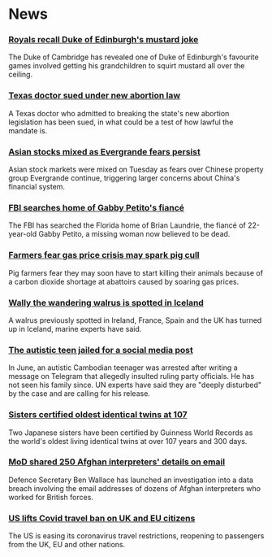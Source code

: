 # News
### [Royals recall Duke of Edinburgh's mustard joke](https://www.bbc.com/news/uk-58628865)
The Duke of Cambridge has revealed one of Duke of Edinburgh's favourite games involved getting his grandchildren to squirt mustard all over the ceiling.
### [Texas doctor sued under new abortion law](https://www.bbc.com/news/world-us-canada-58633515)
A Texas doctor who admitted to breaking the state's new abortion legislation has been sued, in what could be a test of how lawful the mandate is.
### [Asian stocks mixed as Evergrande fears persist](https://www.bbc.com/news/business-58632681)
Asian stock markets were mixed on Tuesday as fears over Chinese property group Evergrande continue, triggering larger concerns about China's financial system. 
### [FBI searches home of Gabby Petito's fiancé](https://www.bbc.com/news/world-us-canada-58629194)
The FBI has searched the Florida home of Brian Laundrie, the fiancé of 22-year-old Gabby Petito, a missing woman now believed to be dead.
### [Farmers fear gas price crisis may spark pig cull](https://www.bbc.com/news/business-58627325)
Pig farmers fear they may soon have to start killing their animals because of a carbon dioxide shortage at abattoirs caused by soaring gas prices.
### [Wally the wandering walrus is spotted in Iceland](https://www.bbc.com/news/uk-england-cornwall-58632372)
A walrus previously spotted in Ireland, France, Spain and the UK has turned up in Iceland, marine experts have said.
### [The autistic teen jailed for a social media post](https://www.bbc.com/news/world-asia-58588022)
In June, an autistic Cambodian teenager was arrested after writing a message on Telegram that allegedly insulted ruling party officials. He has not seen his family since. UN experts have said they are "deeply disturbed" by the case and are calling for his release.
### [Sisters certified oldest identical twins at 107](https://www.bbc.com/news/world-asia-58630489)
Two Japanese sisters have been certified by Guinness World Records as the world's oldest living identical twins at over 107 years and 300 days.
### [MoD shared 250 Afghan interpreters' details on email](https://www.bbc.com/news/uk-58629592)
Defence Secretary Ben Wallace has launched an investigation into a data breach involving the email addresses of dozens of Afghan interpreters who worked for British forces.
### [US lifts Covid travel ban on UK and EU citizens](https://www.bbc.com/news/world-us-canada-58628491)
The US is easing its coronavirus travel restrictions, reopening to passengers from the UK, EU and other nations. 
